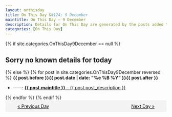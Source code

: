 ```yaml
---
layout: onthisday
title: On This Day &#124; 9 December
maintitle: On This Day — 9 December
description: Details for On This Day are generated by the posts added to the website so the content is subject to changes/updates over time.
categories: [On This Day]
---
```


{% if site.categories.OnThisDay9December == null %}
<h2>Sorry no known details for today</h2>
{% else %}
{% for post in site.categories.OnThisDay9December reversed %}
<strong>{{ post.before }}{{ post.date | date: "%e %B %Y" }}{{ post.after }}</strong>
<ul>
<li> ——: <a class="{{ post.class }}" href="{{ post.url }}"><strong>{{ post.maintitle }}</strong> - {{ post.post_description }}</a></li>
</ul>
{% endfor %}
{% endif %}
<br />
<div style="background-color: #f3f3f3; padding: 10px; border-radius: 5px; text-align: center; display: flex; justify-content: space-evenly;">
<a href="/onthisday/12/12-08">« Previous Day</a>
<span style="visibility:hidden;">[ Visit Leap Year February 29 ]</span>
<a href="/onthisday/12/12-10">Next Day »</a>
</div>
